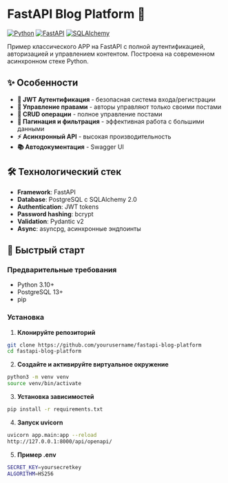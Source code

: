 # FastAPI Blog Platform 🚀

[![Python](https://img.shields.io/badge/Python-3.11%2B-blue)](https://python.org)
[![FastAPI](https://img.shields.io/badge/FastAPI-0.104%2B-green)](https://fastapi.tiangolo.com)
[![SQLAlchemy](https://img.shields.io/badge/SQLAlchemy-2.0%2B-orange)](https://sqlalchemy.org)


Пример классического APP на FastAPI с полной аутентификацией, авторизацией и управлением контентом. Построена на современном асинхронном стеке Python.

## ✨ Особенности

- **🔐 JWT Аутентификация** - безопасная система входа/регистрации
- **👥 Управление правами** - авторы управляют только своими постами
- **📝 CRUD операции** - полное управление постами
- **📄 Пагинация и фильтрация** - эффективная работа с большими данными
- **⚡ Асинхронный API** - высокая производительность
- **📚 Автодокументация** - Swagger UI

## 🛠 Технологический стек

- **Framework**: FastAPI
- **Database**: PostgreSQL с SQLAlchemy 2.0
- **Authentication**: JWT tokens
- **Password hashing**: bcrypt
- **Validation**: Pydantic v2
- **Async**: asyncpg, асинхронные эндпоинты

## 🚀 Быстрый старт

### Предварительные требования

- Python 3.10+
- PostgreSQL 13+
- pip

### Установка

1. **Клонируйте репозиторий**
```bash
git clone https://github.com/yourusername/fastapi-blog-platform
cd fastapi-blog-platform
```

2. **Создайте и активируйте виртуальное окружение**
```bash
python3 -m venv venv
source venv/bin/activate
```

3. **Установка зависимостей**
```bash
pip install -r requirements.txt
```

4. **Запуск uvicorn**
```bash
uvicorn app.main:app --reload
http://127.0.0.1:8000/api/openapi/
```

5. **Пример .env**
```bash
SECRET_KEY=yoursecretkey
ALGORITHM=HS256
```